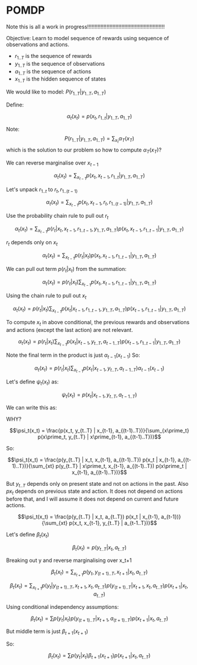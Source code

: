 # POMDP

Note this is all a work in progress!!!!!!!!!!!!!!!!!!!!!!!!!!!!!!!!!!!!!!!!!!!!!!!!!!!!

Objective: Learn to model sequence of rewards using sequence of observations and actions.

* $r_{1..T}$ is the sequence of rewards
* $y_{1..T}$ is the sequence of observations
* $a_{1..T}$ is the sequence of actions
* $x_{1..T}$ is the hidden sequence of states

We would like to model:
$P(r_{1..T} | y_{1..T}, a_{1..T})$

Define:

$$\alpha_t(x_t) = p(x_t,r_{1..t}|y_{1..T}, a_{1..T})$$

Note:
$$P(r_{1..T} | y_{1..T}, a_{1..T}) = \sum_{x_t} \alpha_T(x_T)$$
which is the solution to our problem so how to compute $\alpha_T(x_T)$?

We can reverse marginalise over $x_{t-1}$

$$\alpha_t(x_t) = \sum_{x_{t-1}} p(x_t, x_{t-1}, r_{1..t}|y_{1..T}, a_{1..T})$$

Let's unpack $r_{1..t}$ to $r_t, r_{1..(t-1)}$

$$\alpha_t(x_t) = \sum_{x_{t-1}} p(x_t, x_{t-1}, r_t, r_{1..(t-1)}|y_{1..T}, a_{1..T})$$

Use the probability chain rule to pull out $r_t$

$$\alpha_t(x_t) = \sum_{x_{t-1}} p(r_t | x_t, x_{t-1}, r_{1..t-1}, y_{1..T}, a_{1..T}) p(x_t, x_{t-1}, r_{1..t-1}|y_{1..T}, a_{1..T})$$

$r_t$ depends only on $x_t$

$$\alpha_t(x_t) = \sum_{x_{t-1}} p(r_t | x_t) p(x_t, x_{t-1}, r_{1..t-1}|y_{1..T}, a_{1..T})$$

We can pull out term $p(r_t | x_t)$ from the summation:

$$\alpha_t(x_t) = p(r_t | x_t) \sum_{x_{t-1}} p(x_t, x_{t-1}, r_{1..t-1}|y_{1..T}, a_{1..T})$$

Using the chain rule to pull out $x_t$

$$\alpha_t(x_t) = p(r_t | x_t) \sum_{x_{t-1}} p(x_t | x_{t-1}, r_{1..t-1}, y_{1..T}, a_{1..T}) p(x_{t-1}, r_{1..t-1}|y_{1..T}, a_{1..T})$$

To compute $x_t$ in above conditional, the previous rewards and observations and actions (except the last action) are not relevant.

$$\alpha_t(x_t) = p(r_t | x_t) \sum_{x_{t-1}} p(x_t | x_{t-1},  y_{t..T}, a_{t-1..T}) p(x_{t-1}, r_{1..t-1}|y_{1..T}, a_{1..T})$$

Note the final term in the product is just $\alpha_{t-1}(x_{t-1})$ So:

$$\alpha_t(x_t) = p(r_t | x_t) \sum_{x_{t-1}} p(x_t | x_{t-1},  y_{t..T}, a_{t-1..T}) \alpha_{t-1}(x_{t-1})$$

Let's define $\psi_t(x_t)$ as:

$$\psi_t(x_t) = p(x_t | x_{t-1},  y_{t..T}, a_{t-1..T})$$

We can write this as:

WHY?

$$\psi_t(x_t) = \frac{p(x_t, y_{t..T} | x_{t-1}, a_{(t-1)..T})}{\sum_{x\prime_t} p(x\prime_t, y_{t..T} | x\prime_{t-1}, a_{(t-1)..T})}$$

So:

$$\psi_t(x_t) = \frac{p(y_{t..T} | x_t, x_{t-1},  a_{(t-1)..T}) p(x_t | x_{t-1}, a_{(t-1)..T})}{\sum_{xt} p(y_{t..T} | x\prime_t, x_{t-1},  a_{(t-1)..T}) p(x\prime_t | x_{t-1}, a_{(t-1)..T})}$$

But $y_{t..T}$ depends only on present state and not on actions in the past. Also $px_t$ depends on previous state and action. It does not depend on actions before that, and I will assume it does not depend on current and future actions.

$$\psi_t(x_t) = \frac{p(y_{t..T} | x_t,  a_{t..T}) p(x_t | x_{t-1}, a_{t-1})}{\sum_{xt} p(x_t, x_{t-1},  y_{t..T} | a_{t-1..T})}$$

Let's define $\beta_t(x_t)$

$$\beta_t(x_t) = p(y_{t..T} | x_t, a_{t..T})$$

Breaking out y and reverse marginalising over x_t+1

$$\beta_t(x_t) = \sum_{x_{t+1}} p(y_t, y_{(t+1)..T}, x_{t+1} | x_t, a_{t..T})$$

$$\beta_t(x_t) = \sum_{x_{t+1}} p(y_t| y_{(t+1)..T}, x_{t+1},x_t, a_{t..T}) p(y_{(t+1)..T} | x_{t+1}, x_t, a_{t..T}) p(x_{t+1} | x_t, a_{t..T})$$

Using conditional independency assumptions:

$$\beta_t(x_t) = \sum p(y_t|x_t) p(y_{(t+1)..T} | x_{t+1}, a_{(t+1)..T}) p(x_{t+1} | x_t, a_{t..T})$$

But middle term is just $\beta_{t+1}(x_{t+1})$

So:

$$\beta_t(x_t) = \sum p(y_t|x_t) \beta_{t+1}(x_{t+1}) p(x_{t+1} | x_t, a_{t..T})$$

